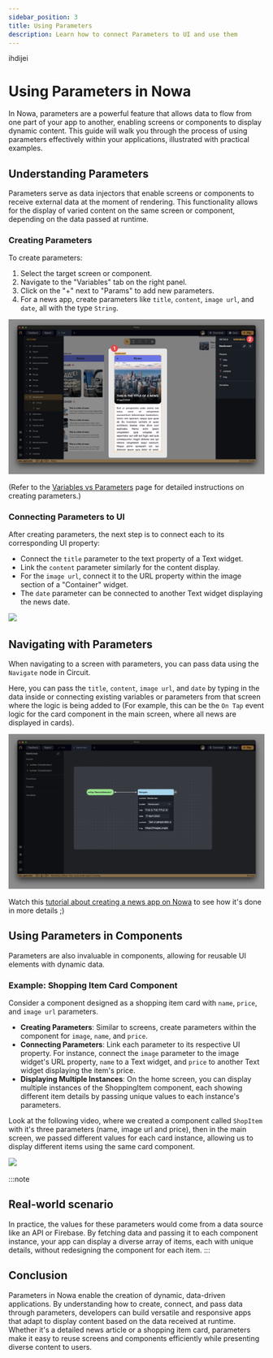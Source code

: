 ```yaml
---
sidebar_position: 3
title: Using Parameters
description: Learn how to connect Parameters to UI and use them
---
```


ihdijei






# Using Parameters in Nowa

In Nowa, parameters are a powerful feature that allows data to flow from one part of your app to another, enabling screens or components to display dynamic content. This guide will walk you through the process of using parameters effectively within your applications, illustrated with practical examples.

## Understanding Parameters

Parameters serve as data injectors that enable screens or components to receive external data at the moment of rendering. This functionality allows for the display of varied content on the same screen or component, depending on the data passed at runtime.

### Creating Parameters

To create parameters:
1. Select the target screen or component.
2. Navigate to the "Variables" tab on the right panel.
3. Click on the "+" next to "Params" to add new parameters.
4. For a news app, create parameters like `title`, `content`, `image url`, and `date`, all with the type `String`.

![](./img/param_newsapp.png)


(Refer to the [Variables vs Parameters](./var_vs_param.md) page for detailed instructions on creating parameters.)

### Connecting Parameters to UI

After creating parameters, the next step is to connect each to its corresponding UI property:
- Connect the `title` parameter to the text property of a Text widget.
- Link the `content` parameter similarly for the content display.
- For the `image url`, connect it to the URL property within the image section of a "Container" widget.
- The `date` parameter can be connected to another Text widget displaying the news date.

![](./img/connect_params.gif)

## Navigating with Parameters

When navigating to a screen with parameters, you can pass data using the `Navigate` node in Circuit. 

Here, you can pass the `title`, `content`, `image url`, and `date` by typing in the data inside or connecting existing variables or parameters from that screen where the logic is being added to (For example, this can be the `On Tap` event logic for the card component in the main screen, where all news are displayed in cards).

![](./img/navigate_param.png)


Watch this [tutorial about creating a news app on Nowa](https://www.youtube.com/watch?v=aKn0wYZ3UFE&t=601s) to see how it's done in more details ;) 


## Using Parameters in Components

Parameters are also invaluable in components, allowing for reusable UI elements with dynamic data.

### Example: Shopping Item Card Component

Consider a component designed as a shopping item card with `name`, `price`, and `image url` parameters.

- **Creating Parameters**: Similar to screens, create parameters within the component for `image`, `name`, and `price`.
- **Connecting Parameters**: Link each parameter to its respective UI property. For instance, connect the `image` parameter to the image widget's URL property, `name` to a Text widget, and `price` to another Text widget displaying the item's price.
- **Displaying Multiple Instances**: On the home screen, you can display multiple instances of the ShoppingItem component, each showing different item details by passing unique values to each instance's parameters.

Look at the following video, where we created a component called `ShopItem` with it's three parameters (name, image url and price), then in the main screen, we passed different values for each card instance, allowing us to display different items using the same card component.

![](./img/param_cards.gif)

:::note

## Real-world scenario

In practice, the values for these parameters would come from a data source like an API or Firebase. By fetching data and passing it to each component instance, your app can display a diverse array of items, each with unique details, without redesigning the component for each item.
:::

## Conclusion

Parameters in Nowa enable the creation of dynamic, data-driven applications. By understanding how to create, connect, and pass data through parameters, developers can build versatile and responsive apps that adapt to display content based on the data received at runtime. Whether it's a detailed news article or a shopping item card, parameters make it easy to reuse screens and components efficiently while presenting diverse content to users.